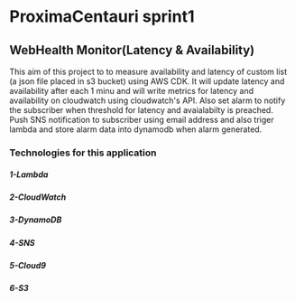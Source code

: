 # ProximaCentauri sprint1
## WebHealth Monitor(Latency & Availability)

This aim of this project to to measure availability and latency of custom list (a json file placed in s3 bucket) using AWS CDK. It will update latency and availability after each 1 minu and will write metrics for latency and availability on cloudwatch using cloudwatch's API. Also set alarm to notify the subscriber when threshold for latency and avaialabilty is preached. Push SNS notification to subscriber using email address and also triger lambda and store alarm data into dynamodb when alarm generated. 
### Technologies for this application
##### 1-Lambda
##### 2-CloudWatch
##### 3-DynamoDB
##### 4-SNS
##### 5-Cloud9
##### 6-S3


